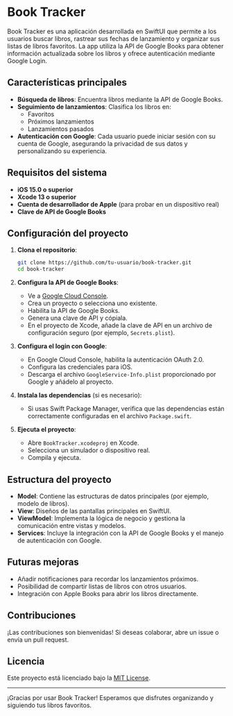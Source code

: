 # Book Tracker

Book Tracker es una aplicación desarrollada en SwiftUI que permite a los usuarios buscar libros, rastrear sus fechas de lanzamiento y organizar sus listas de libros favoritos. La app utiliza la API de Google Books para obtener información actualizada sobre los libros y ofrece autenticación mediante Google Login.

## Características principales

- **Búsqueda de libros**: Encuentra libros mediante la API de Google Books.
- **Seguimiento de lanzamientos**: Clasifica los libros en:
  - Favoritos
  - Próximos lanzamientos
  - Lanzamientos pasados
- **Autenticación con Google**: Cada usuario puede iniciar sesión con su cuenta de Google, asegurando la privacidad de sus datos y personalizando su experiencia.

## Requisitos del sistema

- **iOS 15.0 o superior**
- **Xcode 13 o superior**
- **Cuenta de desarrollador de Apple** (para probar en un dispositivo real)
- **Clave de API de Google Books**

## Configuración del proyecto

1. **Clona el repositorio**:
   ```bash
   git clone https://github.com/tu-usuario/book-tracker.git
   cd book-tracker
   ```

2. **Configura la API de Google Books**:
   - Ve a [Google Cloud Console](https://console.cloud.google.com/).
   - Crea un proyecto o selecciona uno existente.
   - Habilita la API de Google Books.
   - Genera una clave de API y cópiala.
   - En el proyecto de Xcode, añade la clave de API en un archivo de configuración seguro (por ejemplo, `Secrets.plist`).

3. **Configura el login con Google**:
   - En Google Cloud Console, habilita la autenticación OAuth 2.0.
   - Configura las credenciales para iOS.
   - Descarga el archivo `GoogleService-Info.plist` proporcionado por Google y añádelo al proyecto.

4. **Instala las dependencias** (si es necesario):
   - Si usas Swift Package Manager, verifica que las dependencias están correctamente configuradas en el archivo `Package.swift`.

5. **Ejecuta el proyecto**:
   - Abre `BookTracker.xcodeproj` en Xcode.
   - Selecciona un simulador o dispositivo real.
   - Compila y ejecuta.

## Estructura del proyecto

- **Model**: Contiene las estructuras de datos principales (por ejemplo, modelo de libros).
- **View**: Diseños de las pantallas principales en SwiftUI.
- **ViewModel**: Implementa la lógica de negocio y gestiona la comunicación entre vistas y modelos.
- **Services**: Incluye la integración con la API de Google Books y el manejo de autenticación con Google.

## Futuras mejoras

- Añadir notificaciones para recordar los lanzamientos próximos.
- Posibilidad de compartir listas de libros con otros usuarios.
- Integración con Apple Books para abrir los libros directamente.

## Contribuciones

¡Las contribuciones son bienvenidas! Si deseas colaborar, abre un issue o envía un pull request.

## Licencia

Este proyecto está licenciado bajo la [MIT License](LICENSE).

---

¡Gracias por usar Book Tracker! Esperamos que disfrutes organizando y siguiendo tus libros favoritos.

